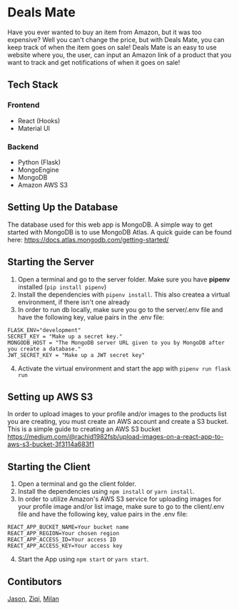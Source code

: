 # Deals Mate
Have you ever wanted to buy an item from Amazon, but it was too expensive? Well you can't change the price, but with Deals Mate, you can keep track of when the item goes on sale! Deals Mate is an easy to use website where you, the user, can input an Amazon link of a product that you want to track and get notifications of when it goes on sale!

## Tech Stack
### Frontend
* React (Hooks)
* Material UI

### Backend
* Python (Flask)
* MongoEngine
* MongoDB
* Amazon AWS S3

## Setting Up the Database
The database used for this web app is MongoDB. A simple way to get started with MongoDB is to use MongoDB Atlas. A quick guide can be found here: https://docs.atlas.mongodb.com/getting-started/

## Starting the Server
1. Open a terminal and go to the server folder. Make sure you have **pipenv** installed (`pip install pipenv`)
2. Install the dependencies with `pipenv install`. This also createa a virtual environment, if there isn't one already
3. In order to run db locally, make sure you go to the server/.env file and have the following key, value pairs in the .env file:

`FLASK_ENV="development"`<br>
`SECRET_KEY = "Make up a secret key."`<br>
`MONGODB_HOST = "The MongoDB server URL given to you by MongoDB after you create a database."`<br>
`JWT_SECRET_KEY = "Make up a JWT secret key"`

4. Activate the virtual environment and start the app with `pipenv run flask run`

## Setting up AWS S3
In order to upload images to your profile and/or images to the products list you are creating, you must create an AWS account and create a S3 bucket. This is a simple guide to creating an AWS S3 bucket https://medium.com/@rachid1982fsb/upload-images-on-a-react-app-to-aws-s3-bucket-3f3114a683f1

## Starting the Client
1. Open a terminal and go the client folder. 
2. Install the dependencies using `npm install` or `yarn install`.
3. In order to utilize Amazon's AWS S3 service for uploading images for your profile image and/or list image, make sure to go to the client/.env file and have the following key, value pairs in the .env file:

`REACT_APP_BUCKET_NAME=Your bucket name`<br>
`REACT_APP_REGION=Your chosen region`<br>
`REACT_APP_ACCESS_ID=Your access ID`<br>
`REACT_APP_ACCESS_KEY=Your access key`<br>

4. Start the App using `npm start` or `yarn start`.

## Contibutors
[Jason](https://github.com/jason1794c), [Ziqi](https://github.com/shenziq1), [Milan](https://github.com/MillanAir)
